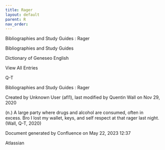 ```yaml
---
title: Rager
layout: default
parent: R
nav_order:
---
```


Bibliographies and Study Guides : Rager

Bibliographies and Study Guides

Dictionary of Geneseo English

View All Entries

Q-T

Bibliographies and Study Guides : Rager

Created by  Unknown User (afl1), last modified by  Quentin Wall on Nov 29, 2020

(n.) A large party where drugs and alcohol are consumed, often in excess. Bro I lost my wallet, keys, and self respect at that rager last night.(Wall, Q-T, 2020)

Document generated by Confluence on May 22, 2023 12:37

Atlassian

